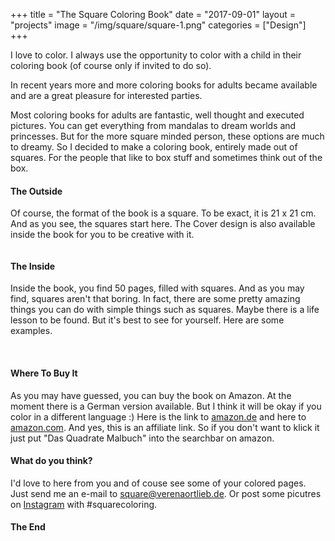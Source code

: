 +++
title = "The Square Coloring Book"
date = "2017-09-01"
layout = "projects"
image = "/img/square/square-1.png"
categories = ["Design"]
+++

I love to color. I always use the opportunity to color with a child in their coloring book (of course only if invited to do so).

In recent years more and more coloring books for adults became available and are a great pleasure for interested parties.

Most coloring books for adults are fantastic, well thought and executed pictures. You can get everything from mandalas to dream worlds and princesses. But for the more square minded person, these options are much to dreamy. So I decided to make a coloring book, entirely made out of squares. For the people that like to box stuff and sometimes think out of the box.

<h4>The Outside</h4>

Of course, the format of the book is a square. To be exact, it is 21 x 21 cm. And as you see, the squares start here. The Cover design is also available inside the book for you to be creative with it.

<img id="square-img-cover" src="/img/square/square-cover-english.png" alt="">

<h4>The Inside</h4>

Inside the book, you find 50 pages, filled with squares. And as you may find, squares aren't that boring. In fact, there are some pretty amazing things you can do with simple things such as squares. Maybe there is a life lesson to be found. But it's best to see for yourself. Here are some examples.

<img id="square-img" src="/img/square/square-1.png" alt="">
<img id="square-img" src="/img/square/square-2.png" alt="">
<img id="square-img" src="/img/square/square-3.png" alt="">
<img id="square-img" src="/img/square/square-4.png" alt="">
<img id="square-img" src="/img/square/square-5.png" alt="">


<h4>Where To Buy It</h4>

As you may have guessed, you can buy the book on Amazon. At the moment there is a German version available. But I think it will be okay if you color in a different language :)
Here is the link to <a href="http://amzn.to/2y12R12">amazon.de</a> and here to <a href="https://www.amazon.com/Das-Quadrate-Malbuch-Erwachsene-Anderen/dp/1975974611/ref=sr_1_1?ie=UTF8&qid=1505395354&sr=8-1&keywords=quadrate+malbuch">amazon.com</a>. And yes, this is an affiliate link. So if you don't want to klick it just put "Das Quadrate Malbuch" into the searchbar on amazon.

<h4>What do you think?</h4>

I'd love to here from you and of couse see some of your colored pages. Just send me an e-mail to <a href="mailto:square@verenaortlieb.de">square@verenaortlieb.de</a>. Or post some picutres on <a href="https://www.instagram.com">Instagram</a> with #squarecoloring.

<!-- <h4>Some Images from Square color lovers</h4>
 -->

<h4>The End</h4>